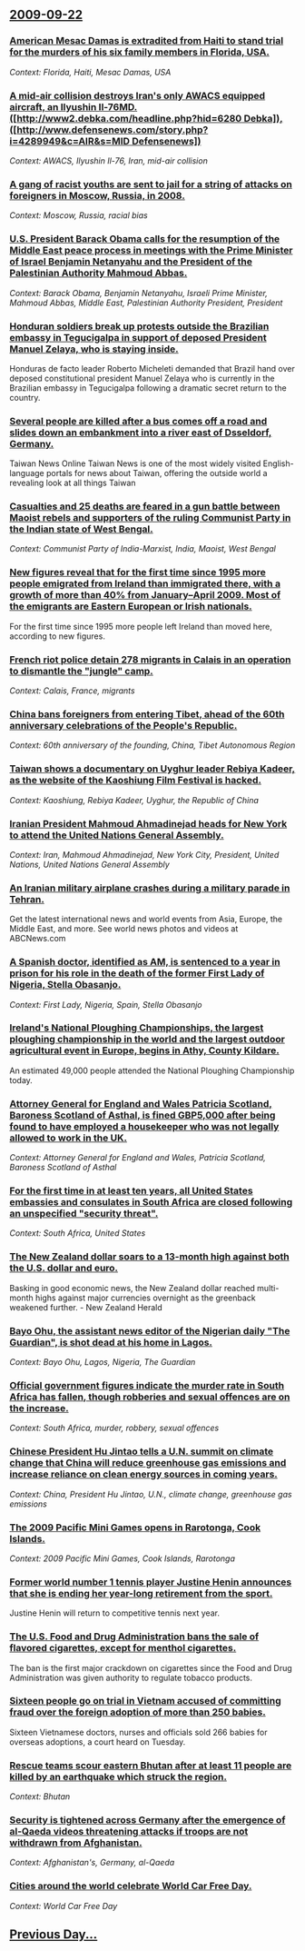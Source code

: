 ## [2009-09-22](/news/2009/09/22/index.md)

### [ American Mesac Damas is extradited from Haiti to stand trial for the murders of his six family members in Florida, USA.](/news/2009/09/22/american-mesac-damas-is-extradited-from-haiti-to-stand-trial-for-the-murders-of-his-six-family-members-in-florida-usa.md)
_Context: Florida, Haiti, Mesac Damas, USA_

### [ A mid-air collision destroys Iran's only AWACS equipped aircraft, an Ilyushin Il-76MD. ([http://www2.debka.com/headline.php?hid=6280 Debka]), ([http://www.defensenews.com/story.php?i=4289949&c=AIR&s=MID Defensenews])](/news/2009/09/22/a-mid-air-collision-destroys-iran-s-only-awacs-equipped-aircraft-an-ilyushin-il-76md-http-www2-debka-com-headline-php-hid-6280-debka.md)
_Context: AWACS, Ilyushin Il-76, Iran, mid-air collision_

### [ A gang of racist youths are sent to jail for a string of attacks on foreigners in Moscow, Russia, in 2008. ](/news/2009/09/22/a-gang-of-racist-youths-are-sent-to-jail-for-a-string-of-attacks-on-foreigners-in-moscow-russia-in-2008.md)
_Context: Moscow, Russia, racial bias_

### [ U.S. President Barack Obama calls for the resumption of the Middle East peace process in meetings with the Prime Minister of Israel Benjamin Netanyahu and the President of the Palestinian Authority Mahmoud Abbas. ](/news/2009/09/22/u-s-president-barack-obama-calls-for-the-resumption-of-the-middle-east-peace-process-in-meetings-with-the-prime-minister-of-israel-benjami.md)
_Context: Barack Obama, Benjamin Netanyahu, Israeli Prime Minister, Mahmoud Abbas, Middle East, Palestinian Authority President, President_

### [ Honduran soldiers break up protests outside the Brazilian embassy in Tegucigalpa in support of deposed President Manuel Zelaya, who is staying inside. ](/news/2009/09/22/honduran-soldiers-break-up-protests-outside-the-brazilian-embassy-in-tegucigalpa-in-support-of-deposed-president-manuel-zelaya-who-is-stay.md)
Honduras de facto leader Roberto Micheleti demanded that Brazil hand over deposed constitutional president Manuel Zelaya who is currently in the Brazilian embassy in Tegucigalpa following a dramatic secret return to the country.

### [ Several people are killed after a bus comes off a road and slides down an embankment into a river east of Dsseldorf, Germany. ](/news/2009/09/22/several-people-are-killed-after-a-bus-comes-off-a-road-and-slides-down-an-embankment-into-a-river-east-of-dusseldorf-germany.md)
Taiwan News Online Taiwan News is one of the most widely visited English-language portals for news about Taiwan, offering the outside world a revealing look at all things Taiwan

### [ Casualties and 25 deaths are feared in a gun battle between Maoist rebels and supporters of the ruling Communist Party in the Indian state of West Bengal. ](/news/2009/09/22/casualties-and-25-deaths-are-feared-in-a-gun-battle-between-maoist-rebels-and-supporters-of-the-ruling-communist-party-in-the-indian-state.md)
_Context: Communist Party of India-Marxist, India, Maoist, West Bengal_

### [ New figures reveal that for the first time since 1995 more people emigrated from Ireland than immigrated there, with a growth of more than 40% from January&ndash;April 2009. Most of the emigrants are Eastern European or Irish nationals. ](/news/2009/09/22/new-figures-reveal-that-for-the-first-time-since-1995-more-people-emigrated-from-ireland-than-immigrated-there-with-a-growth-of-more-than.md)
For the first time since 1995 more people left Ireland than moved here, according to new figures.

### [ French riot police detain 278 migrants in Calais in an operation to dismantle the "jungle" camp. ](/news/2009/09/22/french-riot-police-detain-278-migrants-in-calais-in-an-operation-to-dismantle-the-jungle-camp.md)
_Context: Calais, France, migrants_

### [ China bans foreigners from entering Tibet, ahead of the 60th anniversary celebrations of the People's Republic. ](/news/2009/09/22/china-bans-foreigners-from-entering-tibet-ahead-of-the-60th-anniversary-celebrations-of-the-people-s-republic.md)
_Context: 60th anniversary of the founding, China, Tibet Autonomous Region_

### [ Taiwan shows a documentary on Uyghur leader Rebiya Kadeer, as the website of the Kaoshiung Film Festival is hacked. ](/news/2009/09/22/taiwan-shows-a-documentary-on-uyghur-leader-rebiya-kadeer-as-the-website-of-the-kaoshiung-film-festival-is-hacked.md)
_Context: Kaoshiung, Rebiya Kadeer, Uyghur, the Republic of China_

### [ Iranian President Mahmoud Ahmadinejad heads for New York to attend the United Nations General Assembly. ](/news/2009/09/22/iranian-president-mahmoud-ahmadinejad-heads-for-new-york-to-attend-the-united-nations-general-assembly.md)
_Context: Iran, Mahmoud Ahmadinejad, New York City, President, United Nations, United Nations General Assembly_

### [ An Iranian military airplane crashes during a military parade in Tehran. ](/news/2009/09/22/an-iranian-military-airplane-crashes-during-a-military-parade-in-tehran.md)
Get the latest international news and world events from Asia, Europe, the Middle East, and more. See world news photos and videos at ABCNews.com

### [ A Spanish doctor, identified as AM, is sentenced to a year in prison for his role in the death of the former First Lady of Nigeria, Stella Obasanjo. ](/news/2009/09/22/a-spanish-doctor-identified-as-am-is-sentenced-to-a-year-in-prison-for-his-role-in-the-death-of-the-former-first-lady-of-nigeria-stella.md)
_Context: First Lady, Nigeria, Spain, Stella Obasanjo_

### [ Ireland's National Ploughing Championships, the largest ploughing championship in the world and the largest outdoor agricultural event in Europe, begins in Athy, County Kildare. ](/news/2009/09/22/ireland-s-national-ploughing-championships-the-largest-ploughing-championship-in-the-world-and-the-largest-outdoor-agricultural-event-in-e.md)
An estimated 49,000 people attended the National Ploughing Championship today.

### [ Attorney General for England and Wales Patricia Scotland, Baroness Scotland of Asthal, is fined GBP5,000 after being found to have employed a housekeeper who was not legally allowed to work in the UK. ](/news/2009/09/22/attorney-general-for-england-and-wales-patricia-scotland-baroness-scotland-of-asthal-is-fined-gbp5-000-after-being-found-to-have-employed.md)
_Context: Attorney General for England and Wales, Patricia Scotland, Baroness Scotland of Asthal_

### [ For the first time in at least ten years, all United States embassies and consulates in South Africa are closed following an unspecified "security threat". ](/news/2009/09/22/for-the-first-time-in-at-least-ten-years-all-united-states-embassies-and-consulates-in-south-africa-are-closed-following-an-unspecified-s.md)
_Context: South Africa, United States_

### [ The New Zealand dollar soars to a 13-month high against both the U.S. dollar and euro. ](/news/2009/09/22/the-new-zealand-dollar-soars-to-a-13-month-high-against-both-the-u-s-dollar-and-euro.md)
Basking in good economic news, the New Zealand dollar reached multi-month highs against major currencies overnight as the greenback weakened further. - New Zealand Herald

### [ Bayo Ohu, the assistant news editor of the Nigerian daily "The Guardian", is shot dead at his home in Lagos. ](/news/2009/09/22/bayo-ohu-the-assistant-news-editor-of-the-nigerian-daily-the-guardian-is-shot-dead-at-his-home-in-lagos.md)
_Context: Bayo Ohu, Lagos, Nigeria, The Guardian_

### [ Official government figures indicate the murder rate in South Africa has fallen, though robberies and sexual offences are on the increase. ](/news/2009/09/22/official-government-figures-indicate-the-murder-rate-in-south-africa-has-fallen-though-robberies-and-sexual-offences-are-on-the-increase.md)
_Context: South Africa, murder, robbery, sexual offences_

### [ Chinese President Hu Jintao tells a U.N. summit on climate change that China will reduce greenhouse gas emissions and increase reliance on clean energy sources in coming years. ](/news/2009/09/22/chinese-president-hu-jintao-tells-a-u-n-summit-on-climate-change-that-china-will-reduce-greenhouse-gas-emissions-and-increase-reliance-on.md)
_Context: China, President Hu Jintao, U.N., climate change, greenhouse gas emissions_

### [ The 2009 Pacific Mini Games opens in Rarotonga, Cook Islands. ](/news/2009/09/22/the-2009-pacific-mini-games-opens-in-rarotonga-cook-islands.md)
_Context: 2009 Pacific Mini Games, Cook Islands, Rarotonga_

### [ Former world number 1 tennis player Justine Henin announces that she is ending her year-long retirement from the sport. ](/news/2009/09/22/former-world-number-1-tennis-player-justine-henin-announces-that-she-is-ending-her-year-long-retirement-from-the-sport.md)
Justine Henin will return to competitive tennis next year.

### [ The U.S. Food and Drug Administration bans the sale of flavored cigarettes, except for menthol cigarettes. ](/news/2009/09/22/the-u-s-food-and-drug-administration-bans-the-sale-of-flavored-cigarettes-except-for-menthol-cigarettes.md)
The ban is the first major crackdown on cigarettes since the Food and Drug Administration was given authority to regulate tobacco products.

### [ Sixteen people go on trial in Vietnam accused of committing fraud over the foreign adoption of more than 250 babies. ](/news/2009/09/22/sixteen-people-go-on-trial-in-vietnam-accused-of-committing-fraud-over-the-foreign-adoption-of-more-than-250-babies.md)
Sixteen Vietnamese doctors, nurses and officials sold 266 babies for overseas adoptions, a court heard on Tuesday.

### [ Rescue teams scour eastern Bhutan after at least 11 people are killed by an earthquake which struck the region. ](/news/2009/09/22/rescue-teams-scour-eastern-bhutan-after-at-least-11-people-are-killed-by-an-earthquake-which-struck-the-region.md)
_Context: Bhutan_

### [ Security is tightened across Germany after the emergence of al-Qaeda videos threatening attacks if troops are not withdrawn from Afghanistan. ](/news/2009/09/22/security-is-tightened-across-germany-after-the-emergence-of-al-qaeda-videos-threatening-attacks-if-troops-are-not-withdrawn-from-afghanista.md)
_Context: Afghanistan's, Germany, al-Qaeda_

### [ Cities around the world celebrate World Car Free Day. ](/news/2009/09/22/cities-around-the-world-celebrate-world-car-free-day.md)
_Context: World Car Free Day_

## [Previous Day...](/news/2009/09/21/index.md)

